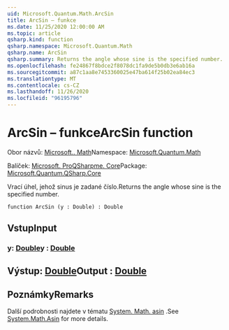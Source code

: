 ```yaml
---
uid: Microsoft.Quantum.Math.ArcSin
title: ArcSin – funkce
ms.date: 11/25/2020 12:00:00 AM
ms.topic: article
qsharp.kind: function
qsharp.namespace: Microsoft.Quantum.Math
qsharp.name: ArcSin
qsharp.summary: Returns the angle whose sine is the specified number.
ms.openlocfilehash: fe24867f8bdce2f8078dc1fa9de5b0db3e6ab16a
ms.sourcegitcommit: a87c1aa8e7453360025e47ba614f25b02ea84ec3
ms.translationtype: MT
ms.contentlocale: cs-CZ
ms.lasthandoff: 11/26/2020
ms.locfileid: "96195796"
---
```

# <a name="arcsin-function"></a><span data-ttu-id="2cba2-102">ArcSin – funkce</span><span class="sxs-lookup"><span data-stu-id="2cba2-102">ArcSin function</span></span>

<span data-ttu-id="2cba2-103">Obor názvů: [Microsoft.. Math](xref:Microsoft.Quantum.Math)</span><span class="sxs-lookup"><span data-stu-id="2cba2-103">Namespace: [Microsoft.Quantum.Math](xref:Microsoft.Quantum.Math)</span></span>

<span data-ttu-id="2cba2-104">Balíček: [Microsoft. ProQSharpme. Core](https://nuget.org/packages/Microsoft.Quantum.QSharp.Core)</span><span class="sxs-lookup"><span data-stu-id="2cba2-104">Package: [Microsoft.Quantum.QSharp.Core](https://nuget.org/packages/Microsoft.Quantum.QSharp.Core)</span></span>


<span data-ttu-id="2cba2-105">Vrací úhel, jehož sinus je zadané číslo.</span><span class="sxs-lookup"><span data-stu-id="2cba2-105">Returns the angle whose sine is the specified number.</span></span>

```qsharp
function ArcSin (y : Double) : Double
```


## <a name="input"></a><span data-ttu-id="2cba2-106">Vstup</span><span class="sxs-lookup"><span data-stu-id="2cba2-106">Input</span></span>

### <a name="y--double"></a><span data-ttu-id="2cba2-107">y: [Double](xref:microsoft.quantum.lang-ref.double)</span><span class="sxs-lookup"><span data-stu-id="2cba2-107">y : [Double](xref:microsoft.quantum.lang-ref.double)</span></span>





## <a name="output--double"></a><span data-ttu-id="2cba2-108">Výstup: [Double](xref:microsoft.quantum.lang-ref.double)</span><span class="sxs-lookup"><span data-stu-id="2cba2-108">Output : [Double](xref:microsoft.quantum.lang-ref.double)</span></span>



## <a name="remarks"></a><span data-ttu-id="2cba2-109">Poznámky</span><span class="sxs-lookup"><span data-stu-id="2cba2-109">Remarks</span></span>

<span data-ttu-id="2cba2-110">Další podrobnosti najdete v tématu [System. Math. asin](https://docs.microsoft.com/dotnet/api/system.math.asin) .</span><span class="sxs-lookup"><span data-stu-id="2cba2-110">See [System.Math.Asin](https://docs.microsoft.com/dotnet/api/system.math.asin) for more details.</span></span>